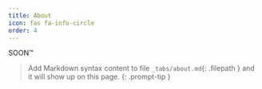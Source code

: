 ```yaml
---
title: About
icon: fas fa-info-circle
order: 4
---
```


SOON™

> Add Markdown syntax content to file `_tabs/about.md`{: .filepath } and it will show up on this page.
{: .prompt-tip }
